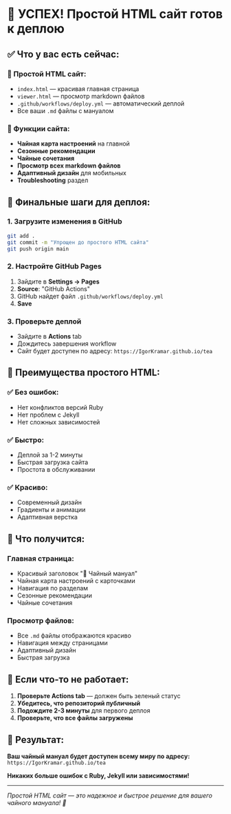 # 🎉 УСПЕХ! Простой HTML сайт готов к деплою

## ✅ Что у вас есть сейчас:

### 🚀 Простой HTML сайт:
- `index.html` — красивая главная страница
- `viewer.html` — просмотр markdown файлов  
- `.github/workflows/deploy.yml` — автоматический деплой
- Все ваши `.md` файлы с мануалом

### 🎨 Функции сайта:
- **Чайная карта настроений** на главной
- **Сезонные рекомендации**
- **Чайные сочетания**
- **Просмотр всех markdown файлов**
- **Адаптивный дизайн** для мобильных
- **Troubleshooting** раздел

## 🚀 Финальные шаги для деплоя:

### 1. Загрузите изменения в GitHub
```bash
git add .
git commit -m "Упрощен до простого HTML сайта"
git push origin main
```

### 2. Настройте GitHub Pages
1. Зайдите в **Settings → Pages**
2. **Source**: "GitHub Actions"
3. GitHub найдет файл `.github/workflows/deploy.yml`
4. **Save**

### 3. Проверьте деплой
- Зайдите в **Actions** tab
- Дождитесь завершения workflow
- Сайт будет доступен по адресу: `https://IgorKramar.github.io/tea`

## 🎯 Преимущества простого HTML:

### ✅ **Без ошибок:**
- Нет конфликтов версий Ruby
- Нет проблем с Jekyll
- Нет сложных зависимостей

### ✅ **Быстро:**
- Деплой за 1-2 минуты
- Быстрая загрузка сайта
- Простота в обслуживании

### ✅ **Красиво:**
- Современный дизайн
- Градиенты и анимации
- Адаптивная верстка

## 🎨 Что получится:

### Главная страница:
- Красивый заголовок "🍵 Чайный мануал"
- Чайная карта настроений с карточками
- Навигация по разделам
- Сезонные рекомендации
- Чайные сочетания

### Просмотр файлов:
- Все `.md` файлы отображаются красиво
- Навигация между страницами
- Адаптивный дизайн
- Быстрая загрузка

## 🔧 Если что-то не работает:

1. **Проверьте Actions tab** — должен быть зеленый статус
2. **Убедитесь, что репозиторий публичный**
3. **Подождите 2-3 минуты** для первого деплоя
4. **Проверьте, что все файлы загружены**

## 🎉 Результат:

**Ваш чайный мануал будет доступен всему миру по адресу:**
`https://IgorKramar.github.io/tea`

**Никаких больше ошибок с Ruby, Jekyll или зависимостями!**

---

*Простой HTML сайт — это надежное и быстрое решение для вашего чайного мануала! 🍵*
